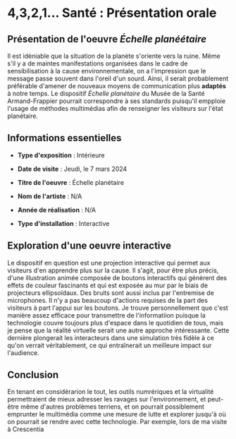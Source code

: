 # 4,3,2,1... Santé : Présentation orale

## Présentation de l'oeuvre *Échelle planéétaire*

Il est idéniable que la situation de la planète s'oriente vers la ruine. Même s'il y a de maintes manifestations organisées dans le cadre de sensibilisation à la cause environnementale, on a l'impression que le message passe souvent dans l'oreil d'un sourd. Ainsi, il serait probablement préférable d'amener de nouveaux moyens de communication plus **adaptés** à notre temps. Le dispositif *Échelle planétaire* du Musée de la Santé Armand-Frappier pourrait correspondre à ses standards puisqu'il empploie l'usage de méthodes multimédias afin de renseigner les visiteurs sur l'état planétaire.

## Informations essentielles

- **Type d'exposition** : Intérieure
  
- **Date de visite** : Jeudi, le 7 mars 2024

- **Titre de l'oeuvre** : Échelle planétaire
                                                                                                 
- **Nom de l'artiste** : N/A
  
- **Année de réalisation** : N/A
  
- **Type d'installation** : Interactive

## Exploration d'une oeuvre interactive

Le dispositif en question est une projection interactive qui permet aux visiteurs d'en apprendre plus sur la cause. Il s'agit, pour être plus précis, d'une illustration animée composée de boutons interactifs qui génèrent des effets de couleur fascinants et qui est exposée au mur par le biais de projecteurs ellipsoïdaux. Des bruits sont aussi inclus par l'entremise de microphones. Il n'y a pas beaucoup d'actions requises de la part des visiteurs à part l'appui sur les boutons. Je trouve personnellement que c'est manière assez efficace pour transmettre de l'informatiion puisque la technologie couvre toujours plus d'espace dans le quotidien de tous, mais je pense que la réalité virtuelle serait une autre approche intéressante. Cette dernière plongerait les interacteurs dans une simulation très fidèle à ce qu'on verrait véritablement, ce qui entraînerait un meilleure impact sur l'audience.

## Conclusion

En tenant en considérarion le tout, les outils numrériques et la virtualité permettraient de mieux adresser les ravages sur l'environnement, et peut-être même d'autres problèmes terriens, et on pourrait possiblement emprunter le multimédia comme une mesure de lutte et explorer jusqu'à où on pourrait se rendre avec cette technologie. Par exemple, lors de ma visite à Crescentia
